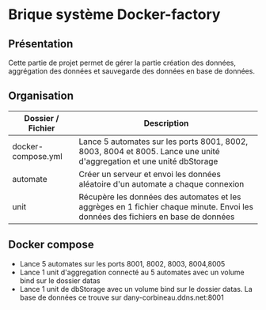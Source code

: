 # Brique système Docker-factory
## Présentation
Cette partie de projet permet de gérer la partie création des données, aggrégation des données et sauvegarde des données en base de données.
## Organisation

| Dossier / Fichier | Description |
| --- | --- |
| docker-compose.yml | Lance 5 automates sur les ports 8001, 8002, 8003, 8004 et 8005. Lance une unité d'aggregation et une unité dbStorage |
| automate | Créer un serveur et envoi les données aléatoire d'un automate a chaque connexion |
| unit | Récupère les données des automates et les aggrèges en 1 fichier chaque minute. Envoi les données des fichiers en base de données |

## Docker compose
* Lance 5 automates sur les ports 8001, 8002, 8003, 8004,8005
* Lance 1 unit d'aggregation connecté au 5 automates avec un volume bind sur le dossier datas
* Lance 1 unit de dbStorage avec un volume bind sur le dossier datas. La base de données ce trouve sur dany-corbineau.ddns.net:8001 

